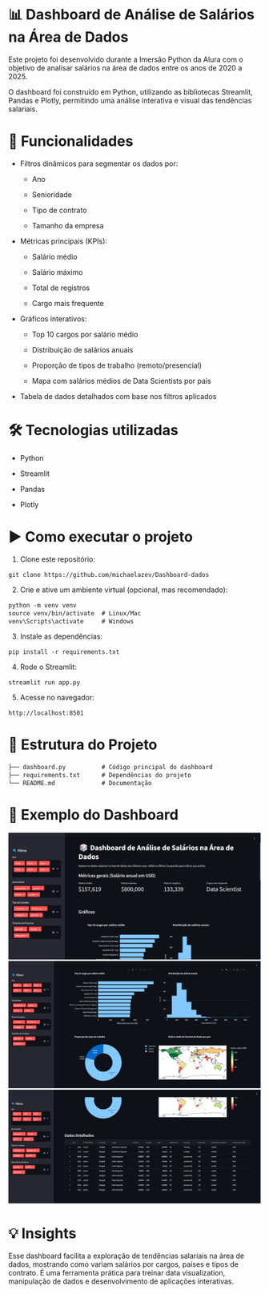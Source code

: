 # 📊 Dashboard de Análise de Salários na Área de Dados

Este projeto foi desenvolvido durante a Imersão Python da Alura com o objetivo de analisar salários na área de dados entre os anos de 2020 a 2025.

O dashboard foi construído em Python, utilizando as bibliotecas Streamlit, Pandas e Plotly, permitindo uma análise interativa e visual das tendências salariais.

# 🚀 Funcionalidades

- Filtros dinâmicos para segmentar os dados por:

    - Ano

    - Senioridade

    - Tipo de contrato

    - Tamanho da empresa

- Métricas principais (KPIs):

    - Salário médio

    - Salário máximo

    - Total de registros

    - Cargo mais frequente

- Gráficos interativos:

    - Top 10 cargos por salário médio

    - Distribuição de salários anuais

    - Proporção de tipos de trabalho (remoto/presencial)

    - Mapa com salários médios de Data Scientists por país

- Tabela de dados detalhados com base nos filtros aplicados

# 🛠️ Tecnologias utilizadas

- Python

- Streamlit

- Pandas

- Plotly

# ▶️ Como executar o projeto

1. Clone este repositório:
```
git clone https://github.com/michaelazev/Dashboard-dados
```

2. Crie e ative um ambiente virtual (opcional, mas recomendado):
```
python -m venv venv
source venv/bin/activate  # Linux/Mac
venv\Scripts\activate     # Windows
```

3. Instale as dependências:
```
pip install -r requirements.txt
```

4. Rode o Streamlit:
```
streamlit run app.py
```

5. Acesse no navegador:
```
http://localhost:8501
```

# 📂 Estrutura do Projeto
```
├── dashboard.py          # Código principal do dashboard
├── requirements.txt      # Dependências do projeto
└── README.md             # Documentação
```
# 📸 Exemplo do Dashboard

![Dashboard](image/dashboard.png)
![Dashboard](image/grafico.png)
![Dashboard](image/tabela.png)

# 💡 Insights

Esse dashboard facilita a exploração de tendências salariais na área de dados, mostrando como variam salários por cargos, países e tipos de contrato. É uma ferramenta prática para treinar data visualization, manipulação de dados e desenvolvimento de aplicações interativas.
